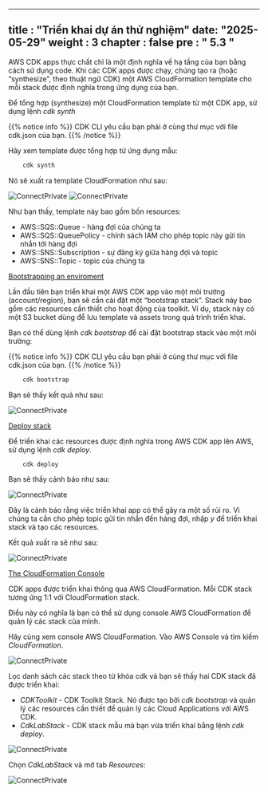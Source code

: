 ---

title : "Triển khai dự án thử nghiệm"
date: "2025-05-29"
weight : 3
chapter : false
pre : " <b> 5.3 </b> "
----------------------

AWS CDK apps thực chất chỉ là một định nghĩa về hạ tầng của bạn bằng cách sử dụng code. Khi các CDK apps được chạy, chúng tạo ra (hoặc “synthesize”, theo thuật ngữ CDK) một AWS CloudFormation template cho mỗi stack được định nghĩa trong ứng dụng của bạn.

Để tổng hợp (synthesize) một CloudFormation template từ một CDK app, sử dụng lệnh *cdk synth*

{{% notice info %}}
CDK CLI yêu cầu bạn phải ở cùng thư mục với file cdk.json của bạn.
{{% /notice %}}

Hãy xem template được tổng hợp từ ứng dụng mẫu:

```csharp
    cdk synth
```

Nó sẽ xuất ra template CloudFormation như sau:

![ConnectPrivate](/images/5-Infrastructure/5.3.png)
![ConnectPrivate](/images/5-Infrastructure/5.3.1.png)

Như bạn thấy, template này bao gồm bốn resources:

- AWS::SQS::Queue - hàng đợi của chúng ta
- AWS::SQS::QueuePolicy - chính sách IAM cho phép topic này gửi tin nhắn tới hàng đợi
- AWS::SNS::Subscription - sự đăng ký giữa hàng đợi và topic
- AWS::SNS::Topic - topic của chúng ta

[Bootstrapping an enviroment](#)

Lần đầu tiên bạn triển khai một AWS CDK app vào một môi trường (account/region), bạn sẽ cần cài đặt một “bootstrap stack”. Stack này bao gồm các resources cần thiết cho hoạt động của toolkit. Ví dụ, stack này có một S3 bucket dùng để lưu template và assets trong quá trình triển khai.

Bạn có thể dùng lệnh *cdk bootstrap* để cài đặt bootstrap stack vào một môi trường:

{{% notice info %}}
CDK CLI yêu cầu bạn phải ở cùng thư mục với file cdk.json của bạn.
{{% /notice %}}

```csharp
    cdk bootstrap
```

Bạn sẽ thấy kết quả như sau:

![ConnectPrivate](/images/5-Infrastructure/5.4.png)

[Deploy stack](#)

Để triển khai các resources được định nghĩa trong AWS CDK app lên AWS, sử dụng lệnh *cdk deploy*.

```csharp
    cdk deploy
```

Bạn sẽ thấy cảnh báo như sau:

![ConnectPrivate](/images/5-Infrastructure/5.5.png)

Đây là cảnh báo rằng việc triển khai app có thể gây ra một số rủi ro. Vì chúng ta cần cho phép topic gửi tin nhắn đến hàng đợi, nhập *y* để triển khai stack và tạo các resources.

Kết quả xuất ra sẽ như sau:

![ConnectPrivate](/images/5-Infrastructure/5.6.png)

[The CloudFormation Console](#)

CDK apps được triển khai thông qua AWS CloudFormation. Mỗi CDK stack tương ứng 1:1 với CloudFormation stack.

Điều này có nghĩa là bạn có thể sử dụng console AWS CloudFormation để quản lý các stack của mình.

Hãy cùng xem console AWS CloudFormation. Vào AWS Console và tìm kiếm *CloudFormation*.

![ConnectPrivate](/images/5-Infrastructure/5.7.png)

Lọc danh sách các stack theo từ khóa cdk và bạn sẽ thấy hai CDK stack đã được triển khai:

- *CDKToolkit* - CDK Toolkit Stack. Nó được tạo bởi *cdk bootstrap* và quản lý các resources cần thiết để quản lý các Cloud Applications với AWS CDK.
- *CdkLabStack* - CDK stack mẫu mà bạn vừa triển khai bằng lệnh *cdk deploy*.

![ConnectPrivate](/images/5-Infrastructure/5.8.png)

Chọn *CdkLabStack* và mở tab *Resources*:

![ConnectPrivate](/images/5-Infrastructure/5.9.png)
